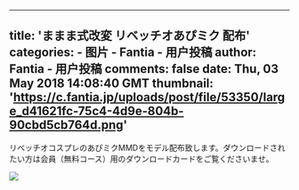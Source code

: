 
---
title: 'ままま式改変 リベッチオあぴミク 配布'
categories: 
    - 图片
    - Fantia - 用户投稿
author: Fantia - 用户投稿
comments: false
date: Thu, 03 May 2018 14:08:40 GMT
thumbnail: 'https://c.fantia.jp/uploads/post/file/53350/large_d41621fc-75c4-4d9e-804b-90cbd5cb764d.png'
---

<div>   
<p>リベッチオコスプレのあぴミクMMDをモデル配布致します。ダウンロードされたい方は会員（無料コース）用のダウンロードカードをご覧くださいませ。</p><img src="https://c.fantia.jp/uploads/post/file/53350/large_d41621fc-75c4-4d9e-804b-90cbd5cb764d.png" referrerpolicy="no-referrer">  
</div>
            